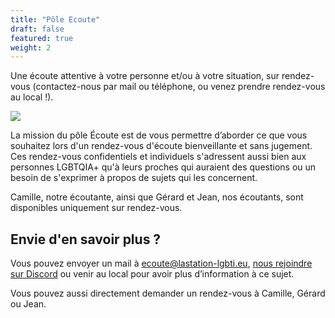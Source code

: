 ```yaml
---
title: "Pôle Ecoute"
draft: false
featured: true
weight: 2
---
```


Une écoute attentive à votre personne et/ou à votre situation, sur rendez-vous (contactez-nous par mail ou téléphone, ou venez prendre rendez-vous au local !).

![](/images/undraw_conversation_h12g.svg)


La mission du pôle Écoute est de vous permettre d’aborder ce que vous souhaitez lors d'un rendez-vous d'écoute bienveillante et sans jugement. Ces rendez-vous confidentiels et individuels s'adressent aussi bien aux personnes LGBTQIA+ qu'à leurs proches qui auraient des questions ou un besoin de s'exprimer à propos de sujets qui les concernent.

Camille, notre écoutante, ainsi que Gérard et Jean, nos écoutants, sont disponibles uniquement sur rendez-vous.

## Envie d'en savoir plus ? 

Vous pouvez envoyer un mail à ecoute@lastation-lgbti.eu, [nous rejoindre sur Discord](https://discord.gg/hMjAqkVDRh) ou venir au local pour avoir plus d’information à ce sujet.

Vous pouvez aussi directement demander un rendez-vous à Camille, Gérard ou Jean.

